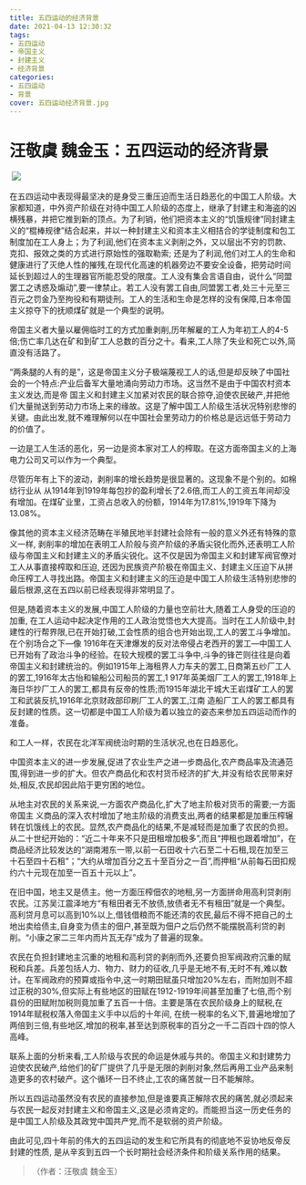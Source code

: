 ```yaml
---
title: 五四运动的经济背景
date: 2021-04-13 12:30:32
tags:
- 五四运动
- 帝国主义
- 封建主义
- 经济背景
categories:
- 五四运动
- 背景
cover: 五四运动经济背景.jpg
---
```


# 汪敬虞 魏金玉：五四运动的经济背景

​		![](五四运动经济背景.jpg)

​		在五四运动中表现得最坚决的是身受三重压迫而生活日趋恶化的中国工人阶级。大家都知道，中外资产阶级在对待中国工人阶级的态度上，继承了封建主和海盗的凶横残暴，并把它推到新的顶点。为了利销，他们把资本主义的“饥饿规律”同封建主义的“棍棒规律”结合起来，并以一种封建主义和资本主义相拮合的学徒制度和包工制度加在工人身上；为了利润,他们在资本主义剥削之外，又以层出不穷的罚款、克扣、报效之类的方式进行原始性的强取勒索; 还是为了利润,他们对工人的生命和健康进行了灭绝人性的摧残,在现代化高速的机器旁边不要安全设备，把劳动时间延长到超过人的生理器官所能忍受的限度。工人没有集会言语自由，说什么“同盟罢工之诱惑及煽动”,要一律禁止。若工人没有罢工自由,同盟罢工者,处三十元至三百元之罚金乃至拘役和有期徒刑。工人的生活和生命是怎样的没有保障,日本帝国主义掠夺下的抚顺煤矿就是一个典型的说明。

帝国主义者大量以雇佣临时工的方式加重剥削,历年解雇的工人为年初工人的4-5倍;伤亡率几达在矿和到矿工人总数的百分之十。看来,工人除了失业和死亡以外,简直没有活路了。

“两条腿的人有的是”，这是帝国主义分子极端蔑视工人的话,但是却反映了中国社会的一个特点:产业后备军大量地涌向劳动力市场。这当然不是由于中国农村资本主义发达,而是帝 国主义和封建主义加紧对农民的联合掠夺,迫使农民破产,并把他们大量抛送到劳动力市场上来的缘故。这是了解中国工人阶级生活状况特别悲惨的关键。由此出发,就不难理解何以在中国社会里劳动力的价格总是远远低于劳动力的价值了。

一边是工人生活的恶化，另一边是资本家对工人的榨取。在这方面帝国主义的上海电力公司又可以作为一个典型。

尽管历年有上下的波动，剥削率的增长趋势是很显著的。这现象不是个别的。如棉纺行业从 从1914年到1919年每包抄的盈利增长了2.6倍,而工人的工资五年间却没有增加。在煤矿业里，工资占总收入的份额，1914年为17.81%,1919年下降为13.08%。

像其他的资本主义经济范畴在半殖民地半封建社会除有一般的意义外还有特殊的意义一样, 剥削率的增加在表明工人阶般与资产阶级的矛盾尖锐化而外,还表明工人阶级与帝国主义和封建主义的矛盾尖锐化。这不仅是因为帝国主义和封建军阀官僚对工人从事直接榨取和压迫, 还因为民族资产阶极在帝国主义、封建主义压迫下从拼命压榨工人寻找出路。帝国主义和封建主义的压迫是中国工人阶级生活特别悲惨的最后根源,这在五四以前已经表现得非常明显了。

但是,随着资本主义的发展,中国工人阶级的力量也空前壮大,随着工人身受的压迫的加重, 在工人运动中起决定作用的工人政治觉悟也大大提高。当时在工人阶级中,封建性的行帮界限,已在开始打破,工会性质的组合也开始出现,工人的罢工斗争增加。在个别场合之下—像 1916年在天津爆发的反对法帝侵占老西开的罢工—中国工人已开始有了政治斗争的经验。在较大规模的罢工斗争中,斗争的锋芒则往往是向着帝国主义和封建统治的。例如1915年上海租界人力车夫的罢工,日商第五纱厂工人的罢工,1916年太古怡和输船公司船员的罢工,1 917年英美烟厂工人的罢工,1918年上海日华抄厂工人的罢工,都具有反帝的性质;而1915年湖北干城大王岩煤矿工人的罢工和武装反抗,1916年北京财政部印刷厂工人的罢工,江南 造船厂工人的罢工都具有反封建的性质。这一切都是中国工人阶级为着以独立的姿态来参加五四运动而作的准备。

和工人一样，农民在北洋军阀统治时期的生活状况,也在日趋恶化。

中国资本主义的进一步发展,促进了农业生产之进一步商品化,农产商品率及流通范围,得到进一步的扩大。但农产商品化和农村货币经济的扩大,并没有给农民带来好处,相反,农民却因此陷于更穷困的地位。

从地主对农民的关系来说,一方面农产商品化,扩大了地主阶极对货币的需要;一方面帝国主 义商品的深入农村增加了地主阶级的消费支出,两者的结果都是加重压榨辗转在饥饿线上的农民。显然,农产商品化的结果,不是减轻而是加重了农民的负担。从二十世纪开始的：“近二十年来不只是田租增加极多”,而且“押租也跟着增加”，在商品经济比较发达的“湖南湘东一带,以前一石田收十六石至二十石租,现在加至三十石至四十石租”；“大约从增加百分之五十至百分之一百”,而押租“从前每石田扣规约六十元现在加至一百五十元以上”。

在旧中国，地主又是债主。他一方面压榨佃农的地租,另一方面拼命用高利贷剥削农民。江苏吴江震泽地方“有租田者无不放债,放债者无不有租田”就是一个典型。高利贷月息可以高到10%以上,借钱借粮而不能还清的农民,最后不得不把自己的土地出卖给债主,自身变为债主的佃户,甚至既为佃户之后仍然不能摆脱高利贷的剥削。“小康之家二三年内而片瓦无存”成为了普遍的现象。

农民在负担封建地主沉重的地租和高利贷的剥削而外,还要负担军阀政府沉重的赋税和兵差。兵差包括人力、物力、财力的征收,几乎是无地不有,无时不有,难以数计。在军阀政府的预算或指令中,这一时期田赋虽只增加20%左右，而附加则不超过正税的30%,但实际上有些地区的田赋在1912-1919年间甚至加重了七倍,而个别县份的田赋附加税则竟加重了五百一十倍。主要是落在农民阶级身上的赋税,在1914年赋税权落入帝国主义手中以后的十年间, 在统一税率的名义下,普遍地增加了两倍到三倍,有些地区,增加的税率,甚至达到原税率的百分之一千二百四十四的惊人高峰。

联系上面的分析来看,工人阶级与农民的命运是休戚与共的。帝国主义和封建势力迫使农民破产,给他们的矿厂提供了几乎是无限的剥削对象,然后再用工业产品来制造更多的农村破产。这个循环一日不终止,工农的痛苦就一日不能解除。

所以五四运动虽然没有农民的直接参加,但是谁要真正解除农民的痛苦,就必须起来与农民一起反对封建主义和帝国主义,这是必须肯定的。而能担当这一历史任务的是中国工人阶级及其政党中国共产党,而不是软弱的资产阶级。

由此可见,四十年前的伟大的五四运动的发生和它所具有的彻底地不妥协地反帝反封建的性质, 是从辛亥到五四一个长时期社会经济条件和阶级关系作用的结果。
> （作者：汪敬虞 魏金玉）